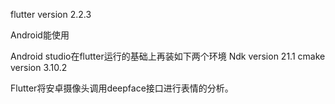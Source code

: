 flutter version 2.2.3

Android能使用

Android studio在flutter运行的基础上再装如下两个环境
Ndk version 21.1
cmake version 3.10.2

Flutter将安卓摄像头调用deepface接口进行表情的分析。